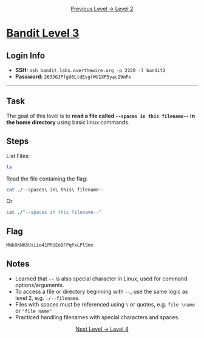 <p align="center">
<a href="level-2.md">Previous Level → Level 2</a>
</p>

# [Bandit Level 3](https://overthewire.org/wargames/bandit/bandit3.html)

## Login Info
- **SSH:** `ssh bandit.labs.overthewire.org -p 2220 -l bandit2`
- **Password:** `263JGJPfgU6LtdEvgfWU1XP5yac29mFx`

---

## Task 
The goal of this level is to **read a file called `--spaces in this filename--` in the home directory** using basic linux commands. 

## Steps
List Files:
```bash
ls
```

Read the file containing the flag:
```bash
cat ./--spaces\ in\ this\ filename--
```
Or
```bash
cat ./"--spaces in this filename--"
```

## Flag 
```bash
MNk8KNH3Usiio41PRUEoDFPqfxLPlSmx
```


## Notes
- Learned that `--` is also special character in Linux, used for command options/arguments.
- To access a file or directory beginning with `--`, use the same logic as level 2, e.g. `./--filename`.
- Files with spaces must be referenced using `\` or quotes, e.g. `file \name` or `"file name"`
- Practiced handling filenames with special characters and spaces.


<p align="center">
<a href="level-4.md">Next Level → Level 4</a>
</p>
